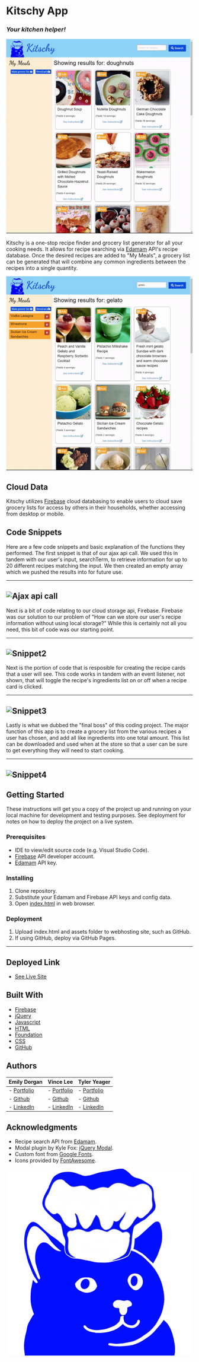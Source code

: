 # Kitschy App
### *Your kitchen helper!*

![Recipe search](./assets/images/recipe-search-demo.gif)

Kitschy is a one-stop recipe finder and grocery list generator for all your cooking needs. It allows for recipe searching via [Edamam](https://developer.edamam.com/) API's recipe database. Once the desired recipes are added to "My Meals", a grocery list can be generated that will combine any common ingredients between the recipes into a single quantity.

![Grocery list generation](./assets/images/grocery-list-demo.gif)


## Cloud Data

Kitschy utilizes [Firebase](https://firebase.google.com/) cloud databasing to enable users to cloud save grocery lists for access by others in their households, whether accessing from desktop or mobile.


## Code Snippets
Here are a few code snippets and basic explanation of the functions they performed. The first snippet is that of our ajax api call. We used this in tandem with our user's input, searchTerm, to retrieve information for up to 20 different recipes matching the input. We then created an empty array which we pushed the results into for future use. 

---
![Ajax api call](https://user-images.githubusercontent.com/89880190/136632774-db33e495-ded0-4ff8-b98d-7d1da6f314f2.png)
---

Next is a bit of code relating to our cloud storage api, Firebase. Firebase was our solution to our problem of "How can we store our user's recipe information without using local storage?" While this is certainly not all you need, this bit of code was our starting point. 

---
![Snippet2](https://user-images.githubusercontent.com/89880190/136632829-3b70d664-a52b-4dad-84c1-50c74c68dac3.png)
---

Next is the portion of code that is resposible for creating the recipe cards that a user will see. This code works in tandem with an event listener, not shown, that will toggle the recipe's ingredients list on or off when a recipe card is clicked. 

---
![Snippet3](https://user-images.githubusercontent.com/89880190/136632883-40645023-f1e9-4747-9d76-bc458bdf74ec.png)
---

Lastly is what we dubbed the "final boss" of this coding project. The major function of this app is to create a grocery list from the various recipes a user has chosen, and add all like ingredients into one total amount. This list can be downloaded and used when at the store so that a user can be sure to get everything they will need to start cooking.

---
![Snippet4](https://user-images.githubusercontent.com/89880190/136632921-620e9529-4ca2-4490-9ce9-f9cef2e2b40b.png)
---
## Getting Started

These instructions will get you a copy of the project up and running on your local machine for development and testing purposes. See deployment for notes on how to deploy the project on a live system.

### Prerequisites

* IDE to view/edit source code (e.g. Visual Studio Code).
* [Firebase](https://firebase.google.com/) API developer account.
* [Edamam](https://developer.edamam.com/) API key.

### Installing

1. Clone repository.
1. Substitute your Edamam and Firebase API keys and config data.
1. Open [index.html](index.html) in web browser.

### Deployment

1. Upload index.html and assets folder to webhosting site, such as GitHub.
1. If using GitHub, deploy via GitHub Pages.

---
## Deployed Link

* [See Live Site](https://starryblue7.github.io/kitschy-app/)

## Built With

* [Firebase](https://firebase.google.com/)
* [jQuery](https://jquery.com/)
* [Javascript](https://developer.mozilla.org/en-US/docs/Web/JavaScript)
* [HTML](https://developer.mozilla.org/en-US/docs/Web/HTML)
* [Foundation](https://get.foundation/)
* [CSS](https://developer.mozilla.org/en-US/docs/Web/CSS)
* [GitHub](https://github.com/)

## Authors

|**Emily Dorgan** | **Vince Lee** | **Tyler Yeager** |
|-----------------|---------------|------------------|
| - [Portfolio](https://emdorgan.github.io/portfolio/)| - [Portfolio](https://starryblue7.github.io/portfolio/)| - [Portfolio](https://tylerbyeager.github.io/first-portfolio/) |
| - [Github](https://github.com/emdorgan)| - [Github](https://github.com/StarryBlue7) | - [Github](https://github.com/TylerBYeager) |
| - [LinkedIn](https://www.linkedin.com/in/emily-dorgan/)| - [LinkedIn](https://www.linkedin.com/in/vince-lee/) | - [LinkedIn](https://www.linkedin.com/in/tyler-yeager-1024/)|

## Acknowledgments

* Recipe search API from [Edamam](https://developer.edamam.com/).
* Modal plugin by Kyle Fox: [jQuery Modal](https://jquerymodal.com/).
* Custom font from [Google Fonts](https://fonts.google.com/).
* Icons provided by [FontAwesome](https://fontawesome.com/).

![Kitschy logo](./assets/images/kitschy-logo.png)